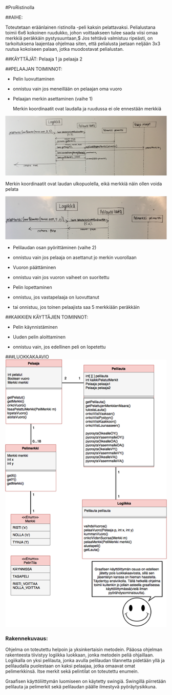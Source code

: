 #ProRistinolla


##AIHE:

Toteutetaan eräänlainen ristinolla -peli kaksin pelattavaksi. Pelialustana toimii 6x6 kokoinen ruudukko, johon voittaakseen tulee saada viisi omaa merkkiä peräkkäin pystysuuntaan,$
        Jos tehtävä valmistuu ripeästi, on tarkoituksena laajentaa ohjelmaa siten, että pelialusta jaetaan neljään 3x3 ruutua kokoiseen palaan, jotka muodostavat pelialustan.

##KÄYTTÄJÄT:    Pelaaja 1 ja pelaaja 2

##PELAAJAN TOIMINNOT:

- Pelin luovuttaminen

 - onnistuu vain jos meneillään on pelaajan oma vuoro

- Pelaajan merkin asettaminen (vaihe 1)

   Merkin koordinaatit ovat laudalla ja ruudussa ei ole ennestään merkkiä

![sekvenssikaavio1](merkinPelaaminen1.jpg)

   Merkin koordinaatit ovat laudan ulkopuolella, eikä merkkiä näin ollen voida pelata

![sekvenssikaavio2](merkinPelaaminen2.jpg)

- Pelilaudan osan pyörittäminen (vaihe 2)

 - onnistuu vain jos pelaaja on asettanut jo merkin vuorollaan

- Vuoron päättäminen

 - onnistuu vain jos vuoron vaiheet on suoritettu

- Pelin lopettaminen

 - onnistuu, jos vastapelaaja on luovuttanut

 - tai onnistuu, jos toinen pelaajista saa 5 merkkiään peräkkäin


##KAIKKIEN KÄYTTÄJIEN TOIMINNOT:

- Pelin käynnistäminen

- Uuden pelin aloittaminen

 - onnistuu vain, jos edellinen peli on lopetettu


###LUOKKAKAAVIO
![Luokkakaavio](Luokkakaavio.png)


### Rakennekuvaus:
Ohjelma on toteutettu helpoin ja yksinkertaisin metodein. Pääosa ohjelman rakenteesta tiivistyy logiikka luokkaan, jonka metodein peliä ohjaillaan. Logiikalla on yksi pelilauta, jonka avulla pelilaudan tilannetta pidetään yllä ja pelilaudalla puolestaan on kaksi pelaajaa, jotka omaavat omat pelimerkkinsä. Itse merkit sekä pelintilat on toteutettu enumein. 

Graafisen käyttöliittymän luomiseen on käytetty swingiä. Swingillä piirretään pelilauta ja pelimerkit sekä pelilaudan päälle ilmestyvä pyöräytysikkuna.
